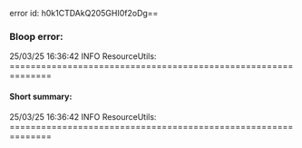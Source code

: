 error id: h0k1CTDAkQ205GHI0f2oDg==
### Bloop error:

25/03/25 16:36:42 INFO ResourceUtils: ==============================================================
#### Short summary: 

25/03/25 16:36:42 INFO ResourceUtils: ==============================================================